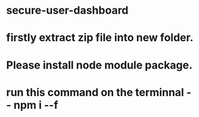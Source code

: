 # secure-user-dashboard
# firstly extract zip file into new  folder.
# Please install node module package.
# run this command on the terminnal -- npm i --f

